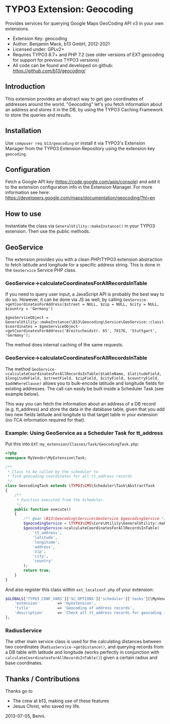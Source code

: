 # TYPO3 Extension: Geocoding

Provides services for querying Google Maps GeoCoding API v3 in your own extensions.

* Extension Key: geocoding
* Author: Benjamin Mack, b13 GmbH, 2012-2021
* Licensed under: GPLv2+
* Requires TYPO3 8.7+ and PHP 7.2 (see older versions of EXT:geocoding for support for previous TYPO3 versions)
* All code can be found and developed on github: https://github.com/b13/geocoding/

## Introduction
This extension provides an abstract way to get geo coordinates of addresses around the world. "Geocoding" let's you fetch information about an address and stores it in the DB, by using the TYPO3 Caching Framework to store the queries and results.

## Installation
Use `composer req b13/geocoding` or install it via TYPO3's Extension Manager from the TYPO3 Extension Repository using the extension key `geocoding`.

## Configuration
Fetch a Google API key (https://code.google.com/apis/console) and add it to the extension configuration info in the Extension Manager. For more information see here: https://developers.google.com/maps/documentation/geocoding/?hl=en

## How to use
Instantiate the class via `GeneralUtility::makeInstance()` in your TYPO3 extension. Then use the public methods.

## GeoService
The extension provides you with a clean PHP/TYPO3 extension abstraction to fetch latitude and longitude for a specific address string. This is done in the `GeoService` Service PHP class.

### GeoService->calculateCoordinatesForAllRecordsInTable

If you need to query user input, a JavaScript API is probably the best way to do so. However, it can be done via JS as well, by calling `GeoService->getCoordinatesForAddress($street = NULL, $zip = NULL, $city = NULL, $country = 'Germany')`

	$geoServiceObject = GeneralUtility::makeInstance(\B13\Geocoding\Service\GeoService::class);
	$coordinates = $geoServiceObject->getCoordinatesForAddress('Breitscheidstr. 65', 70176, 'Stuttgart', 'Germany');

The method does internal caching of the same requests.

### GeoService->calculateCoordinatesForAllRecordsInTable

The method `GeoService->calculateCoordinatesForAllRecordsInTable($tableName, $latitudeField, $longitudeField, $streetField, $zipField, $cityField, $countryField, $addWhereClause)` allows you to bulk-encode latitude and longitude fields for existing addresses. The call can easily be built inside a Scheduler Task (see example below).

This way you can fetch the information about an address of a DB record (e.g. tt_address) and store the data in the database table, given that you add two new fields latitude and longitute to that target table in your extension (no TCA information required for that).

### Example: Using GeoService as a Scheduler Task for tt_address

Put this into `EXT:my_extension/Classes/Task/GeocodingTask.php`:

```php
<?php
namespace MyVendor\MyExtension\Task;

/**
 * Class to be called by the scheduler to
 * find geocoding coordinates for all tt_address records
 */
class GeocodingTask extends \TYPO3\CMS\Scheduler\Task\AbstractTask
{
    /**
     * Function executed from the Scheduler.
     */
    public function execute()
    {
        /** @var \B13\Geocoding\Service\GeoService $geocodingService */
        $geocodingService = \TYPO3\CMS\Core\Utility\GeneralUtility::makeInstance(\B13\Geocoding\Service\GeoService::class);
        $geocodingService->calculateCoordinatesForAllRecordsInTable(
            'tt_address',
            'latitude',
            'longitude',
            'address',
            'zip',
            'city',
            'country'
        );
        return true;
    }
}
```

And also register this class within `ext_localconf.php` of your extension:

```php
$GLOBALS['TYPO3_CONF_VARS']['SC_OPTIONS']['scheduler']['tasks'][\MyVendor\MyExtension\Task\GeocodingTask::class] = [
    'extension'        => 'myextension',
    'title'            => 'Geocoding of address records',
    'description'      => 'Check all tt_address records for geocoding information and write them into the fields'
];
```

### RadiusService
The other main service class is used for the calculating distances between two coordinates (`RadiusService->getDistance()`, and querying records from a DB table with latitude and longitude (works perfectly in conjunction with `calculateCoordinatesForAllRecordsInTable()`) given a certain radius and base coordinates.


## Thanks / Contributions

Thanks go to

* The crew at b13, making use of these features
* Jesus Christ, who saved my life.

2013-07-05, Benni.
